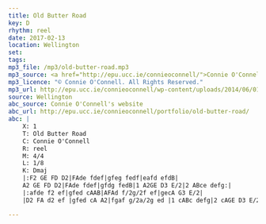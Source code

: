 ```yaml
---
title: Old Butter Road
key: D
rhythm: reel
date: 2017-02-13
location: Wellington
set:
tags:
mp3_file: /mp3/old-butter-road.mp3
mp3_source: <a href="http://epu.ucc.ie/connieoconnell/">Connie O'Connell</a>
mp3_licence: "© Connie O'Connell. All Rights Reserved."
mp3_url: http://epu.ucc.ie/connieoconnell/wp-content/uploads/2014/06/01OldButterRoad.mp3
source: Wellington
abc_source: Connie O'Connell's website
abc_url: http://epu.ucc.ie/connieoconnell/portfolio/old-butter-road/
abc: |
    X: 1
    T: Old Butter Road
    C: Connie O'Connell
    R: reel
    M: 4/4
    L: 1/8
    K: Dmaj
    |:F2 GE FD D2|FAde fdef|gfeg fedf|eafd efdB|
    A2 GE FD D2|FAde fdef|gfdg fedB|1 A2GE D3 E/2|2 ABce defg:|
    |:afde f2 ef|gfed cAAB|AFAd f/2g/2f ef|gecA G3 E/2|
    |D2 FA d2 ef |gfed cA A2|fgaf g/2a/2g ed |1 cABc defg|2 cAGE D3 E/2:|

---
```

